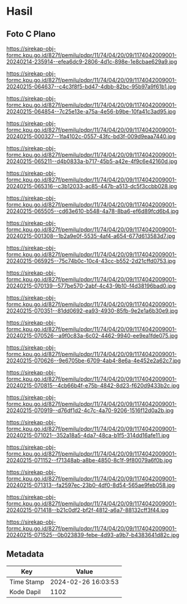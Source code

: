 # Hasil

## Foto C Plano

https://sirekap-obj-formc.kpu.go.id/827f/pemilu/pdpr/11/74/04/20/09/1174042009001-20240214-235914--efea6dc9-2806-4d1c-898e-1e8cbae629a9.jpg

https://sirekap-obj-formc.kpu.go.id/827f/pemilu/pdpr/11/74/04/20/09/1174042009001-20240215-064637--c4c3f8f5-bd47-4dbb-82bc-95b97a9f61b1.jpg

https://sirekap-obj-formc.kpu.go.id/827f/pemilu/pdpr/11/74/04/20/09/1174042009001-20240215-064854--7c25e13e-a75a-4e56-b9be-10fa41c3ad95.jpg

https://sirekap-obj-formc.kpu.go.id/827f/pemilu/pdpr/11/74/04/20/09/1174042009001-20240215-000327--1fa4102c-0557-43fc-bd3f-009d9eaa7440.jpg

https://sirekap-obj-formc.kpu.go.id/827f/pemilu/pdpr/11/74/04/20/09/1174042009001-20240215-065211--d4b0833a-b717-45b5-a42e-4f9c6e42160d.jpg

https://sirekap-obj-formc.kpu.go.id/827f/pemilu/pdpr/11/74/04/20/09/1174042009001-20240215-065316--c3b12033-ac85-447b-a513-dc5f3ccbb028.jpg

https://sirekap-obj-formc.kpu.go.id/827f/pemilu/pdpr/11/74/04/20/09/1174042009001-20240215-065505--cd63e610-b548-4a78-8ba6-ef6d89fcd6b4.jpg

https://sirekap-obj-formc.kpu.go.id/827f/pemilu/pdpr/11/74/04/20/09/1174042009001-20240215-001308--1b2a9e0f-5535-4af4-a654-677d613583d7.jpg

https://sirekap-obj-formc.kpu.go.id/827f/pemilu/pdpr/11/74/04/20/09/1174042009001-20240215-065925--75c74b0c-10c4-43cc-b552-2d21cffd0753.jpg

https://sirekap-obj-formc.kpu.go.id/827f/pemilu/pdpr/11/74/04/20/09/1174042009001-20240215-070139--577be570-2abf-4c43-9b10-f4d38196bad0.jpg

https://sirekap-obj-formc.kpu.go.id/827f/pemilu/pdpr/11/74/04/20/09/1174042009001-20240215-070351--81dd0692-ea93-4930-85fb-9e2e1a6b30e9.jpg

https://sirekap-obj-formc.kpu.go.id/827f/pemilu/pdpr/11/74/04/20/09/1174042009001-20240215-070526--a9f0c83a-6c02-4462-9940-ee9ea1fde075.jpg

https://sirekap-obj-formc.kpu.go.id/827f/pemilu/pdpr/11/74/04/20/09/1174042009001-20240215-070626--9e6705be-6709-4ab4-8e6a-4e452e2a62c7.jpg

https://sirekap-obj-formc.kpu.go.id/827f/pemilu/pdpr/11/74/04/20/09/1174042009001-20240215-070815--4cb66b4f-e75b-4842-8d23-f620d9433b2c.jpg

https://sirekap-obj-formc.kpu.go.id/827f/pemilu/pdpr/11/74/04/20/09/1174042009001-20240215-070919--d76df1d2-4c7c-4a70-9206-1516f12d0a2b.jpg

https://sirekap-obj-formc.kpu.go.id/827f/pemilu/pdpr/11/74/04/20/09/1174042009001-20240215-071021--352a18a5-4da7-48ca-b1f5-314dd16afe11.jpg

https://sirekap-obj-formc.kpu.go.id/827f/pemilu/pdpr/11/74/04/20/09/1174042009001-20240215-071152--f71348ab-a8be-4850-8c1f-9f80079a6f0b.jpg

https://sirekap-obj-formc.kpu.go.id/827f/pemilu/pdpr/11/74/04/20/09/1174042009001-20240215-071313--fa2597ec-23b0-4df0-8d54-565ae9feb058.jpg

https://sirekap-obj-formc.kpu.go.id/827f/pemilu/pdpr/11/74/04/20/09/1174042009001-20240215-071418--b21c0df2-bf2f-4812-a6a7-88132cff3f44.jpg

https://sirekap-obj-formc.kpu.go.id/827f/pemilu/pdpr/11/74/04/20/09/1174042009001-20240215-071525--0b023839-febe-4d93-a9b7-b4383641d82c.jpg


## Metadata

| Key        | Value               |
| ---------- | ------------------- |
| Time Stamp | 2024-02-26 16:03:53 |
| Kode Dapil | 1102                |



